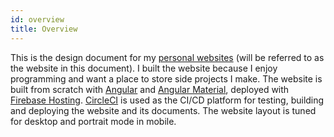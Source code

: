 ```yaml
---
id: overview
title: Overview
---
```


This is the design document for my [personal websites](https://sevenloldev.com) (will be referred to as the website in this document). I built the website because I enjoy programming and want a place to store side projects I make. The website is built from scratch with [Angular](https://angular.io) and [Angular Material](https://material.angular.io), deployed with [Firebase Hosting](https://firebase.google.com). [CircleCI](https://circleci.com) is used as the CI/CD platform for testing, building and deploying the website and its documents. The website layout is tuned for desktop and portrait mode in mobile.
